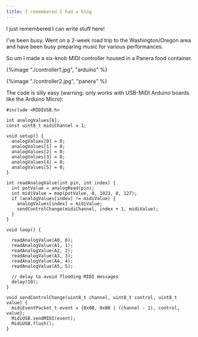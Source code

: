 ```yaml
---
title: I remembered I had a blog
---
```


I just remembered I can write stuff here!

I've been busy. Went on a 2-week road trip to the Washington/Oregon area
and have been busy preparing music for various performances.

So um I made a six-knob MIDI controller housed in a Panera
food container.

{%image "./controller1.jpg", "arduino"  %}

{%image "./controller2.jpg", "panera"  %}

The code is silly easy (warning: only works with USB-MIDI Arduino boards like
the Arduino Micro):

```
#include <MIDIUSB.h>

int analogValues[6];
const uint8_t midiChannel = 1;

void setup() {
  analogValues[0] = 0;
  analogValues[1] = 0;
  analogValues[2] = 0;
  analogValues[3] = 0;
  analogValues[4] = 0;
  analogValues[5] = 0;
}

int readAnalogValue(int pin, int index) {
  int potValue = analogRead(pin);
  int midiValue = map(potValue, 0, 1023, 0, 127);
  if (analogValues[index] != midiValue) {
    analogValues[index] = midiValue;    
    sendControlChange(midiChannel, index + 1, midiValue);
  }
}

void loop() {

  readAnalogValue(A0, 0);
  readAnalogValue(A1, 1);
  readAnalogValue(A2, 2);
  readAnalogValue(A3, 3);
  readAnalogValue(A4, 4);
  readAnalogValue(A5, 5);

  // delay to avoid flooding MIDI messages
  delay(10);
}

void sendControlChange(uint8_t channel, uint8_t control, uint8_t value) {
  midiEventPacket_t event = {0x0B, 0xB0 | (channel - 1), control, value};
  MidiUSB.sendMIDI(event);
  MidiUSB.flush();
}
```